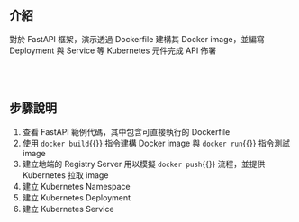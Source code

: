 

<br>


## 介紹

對於 FastAPI 框架，演示透過 Dockerfile 建構其 Docker image，並編寫 Deployment 與 Service 等 Kubernetes 元件完成 API 佈署


<br>


<br>


## 步驟說明

1. 查看 FastAPI 範例代碼，其中包含可直接執行的 Dockerfile
2. 使用 `docker build`{{}} 指令建構 Docker image 與 `docker run`{{}} 指令測試 image
3. 建立地端的 Registry Server 用以模擬 `docker push`{{}} 流程，並提供 Kubernetes 拉取 image
4. 建立 Kubernetes Namespace
5. 建立 Kubernetes Deployment
6. 建立 Kubernetes Service


<br>

